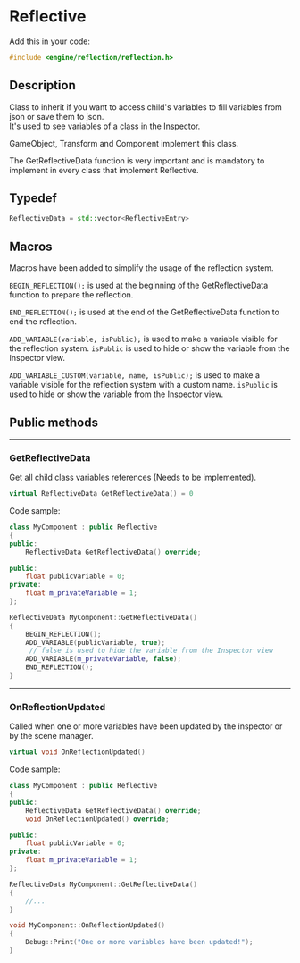 # Reflective

Add this in your code:
```cpp
#include <engine/reflection/reflection.h>
```

## Description
Class to inherit if you want to access child's variables to fill variables from json or save them to json.<br>
It's used to see variables of a class in the [Inspector](../../../manual/editor_ui/inspector.md).

GameObject, Transform and Component implement this class.

The GetReflectiveData function is very important and is mandatory to implement in every class that implement Reflective.

## Typedef

```cpp
ReflectiveData = std::vector<ReflectiveEntry>
```

## Macros

Macros have been added to simplify the usage of the reflection system.

`BEGIN_REFLECTION();` is used at the beginning of the GetReflectiveData function to prepare the reflection.

`END_REFLECTION();` is used at the end of the GetReflectiveData function to end the reflection.

`ADD_VARIABLE(variable, isPublic);` is used to make a variable visible for the reflection system. `isPublic` is used to hide or show the variable from the Inspector view.

`ADD_VARIABLE_CUSTOM(variable, name, isPublic);` is used to make a variable visible for the reflection system with a custom name. `isPublic` is used to hide or show the variable from the Inspector view.

## Public methods

---
### GetReflectiveData
Get all child class variables references (Needs to be implemented).
```cpp
virtual ReflectiveData GetReflectiveData() = 0
```
Code sample:
```cpp
class MyComponent : public Reflective
{
public:
    ReflectiveData GetReflectiveData() override;

public:
    float publicVariable = 0;
private:
    float m_privateVariable = 1;
};

ReflectiveData MyComponent::GetReflectiveData()
{
	BEGIN_REFLECTION();
	ADD_VARIABLE(publicVariable, true);
     // false is used to hide the variable from the Inspector view
	ADD_VARIABLE(m_privateVariable, false);
	END_REFLECTION();
}
```

---
### OnReflectionUpdated
Called when one or more variables have been updated by the inspector or by the scene manager.
```cpp
virtual void OnReflectionUpdated()
```
Code sample:
```cpp
class MyComponent : public Reflective
{
public:
    ReflectiveData GetReflectiveData() override;
    void OnReflectionUpdated() override;

public:
    float publicVariable = 0;
private:
    float m_privateVariable = 1;
};

ReflectiveData MyComponent::GetReflectiveData()
{
    //...
}

void MyComponent::OnReflectionUpdated()
{
    Debug::Print("One or more variables have been updated!");
}

```